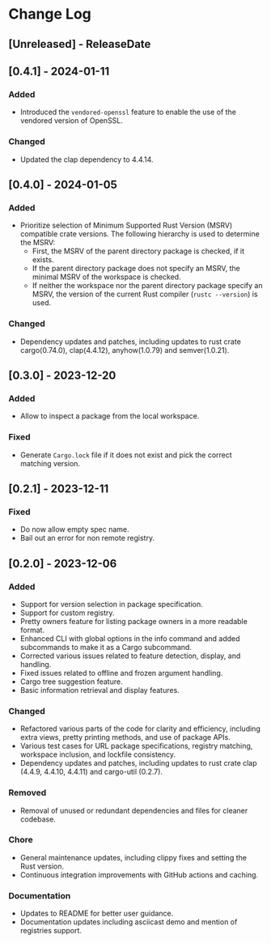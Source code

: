 # Change Log

<!-- next-header -->

## [Unreleased] - ReleaseDate

## [0.4.1] - 2024-01-11

### Added

- Introduced the `vendored-openssl` feature to enable the use of the vendored version of OpenSSL.

### Changed

- Updated the clap dependency to 4.4.14.

## [0.4.0] - 2024-01-05

### Added

- Prioritize selection of Minimum Supported Rust Version (MSRV) compatible crate versions. The following hierarchy is used to determine the MSRV:
  - First, the MSRV of the parent directory package is checked, if it exists.
  - If the parent directory package does not specify an MSRV, the minimal MSRV of the workspace is checked.
  - If neither the workspace nor the parent directory package specify an MSRV, the version of the current Rust compiler (`rustc --version`) is used.

### Changed

- Dependency updates and patches, including updates to rust crate cargo(0.74.0), clap(4.4.12), anyhow(1.0.79) and semver(1.0.21).

## [0.3.0] - 2023-12-20

### Added

- Allow to inspect a package from the local workspace.

### Fixed

- Generate `Cargo.lock` file if it does not exist and pick the correct matching version.

## [0.2.1] - 2023-12-11

### Fixed

- Do now allow empty spec name.
- Bail out an error for non remote registry.

## [0.2.0] - 2023-12-06

### Added

- Support for version selection in package specification.
- Support for custom registry.
- Pretty owners feature for listing package owners in a more readable format.
- Enhanced CLI with global options in the info command and added subcommands to make it as a Cargo subcommand.
- Corrected various issues related to feature detection, display, and handling.
- Fixed issues related to offline and frozen argument handling.
- Cargo tree suggestion feature.
- Basic information retrieval and display features.

### Changed

- Refactored various parts of the code for clarity and efficiency, including extra views, pretty printing methods, and use of package APIs.
- Various test cases for URL package specifications, registry matching, workspace inclusion, and lockfile consistency.
- Dependency updates and patches, including updates to rust crate clap (4.4.9, 4.4.10, 4.4.11) and cargo-util (0.2.7).

### Removed

- Removal of unused or redundant dependencies and files for cleaner codebase.

### Chore

- General maintenance updates, including clippy fixes and setting the Rust version.
- Continuous integration improvements with GitHub actions and caching.

### Documentation

- Updates to README for better user guidance.
- Documentation updates including asciicast demo and mention of registries support.
